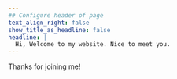 ```yaml
---
## Configure header of page
text_align_right: false
show_title_as_headline: false
headline: |
  Hi, Welcome to my website. Nice to meet you.
---
```


<!-- this is a subheadline -->
Thanks for joining me! 
